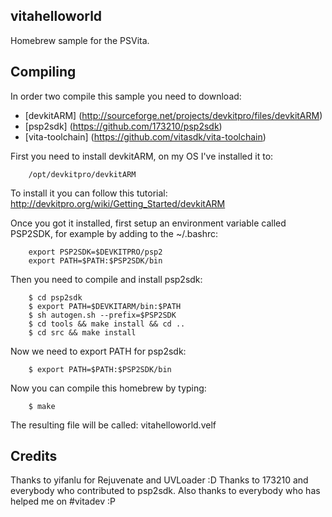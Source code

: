 ## vitahelloworld
Homebrew sample for the PSVita.

## Compiling

In order two compile this sample you need to download:
* [devkitARM] (http://sourceforge.net/projects/devkitpro/files/devkitARM)
* [psp2sdk] (https://github.com/173210/psp2sdk)
* [vita-toolchain] (https://github.com/vitasdk/vita-toolchain)

First you need to install devkitARM, on my OS I've installed it to:
```
	/opt/devkitpro/devkitARM
```
To install it you can follow this tutorial: http://devkitpro.org/wiki/Getting_Started/devkitARM

Once you got it installed, first setup an environment variable called PSP2SDK, for example by adding to the ~/.bashrc:
```
	export PSP2SDK=$DEVKITPRO/psp2
	export PATH=$PATH:$PSP2SDK/bin
```

Then you need to compile and install psp2sdk:
```
	$ cd psp2sdk
	$ export PATH=$DEVKITARM/bin:$PATH
	$ sh autogen.sh --prefix=$PSP2SDK
	$ cd tools && make install && cd ..
	$ cd src && make install
```

Now we need to export PATH for psp2sdk:
```
	$ export PATH=$PATH:$PSP2SDK/bin
```

Now you can compile this homebrew by typing:
```
	$ make
```

The resulting file will be called: vitahelloworld.velf

## Credits
Thanks to yifanlu for Rejuvenate and UVLoader :D
Thanks to 173210 and everybody who contributed to psp2sdk.
Also thanks to everybody who has helped me on #vitadev :P
